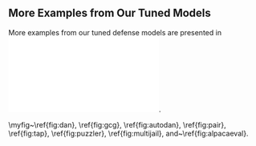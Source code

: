 ## More Examples from Our Tuned Models
More examples from our tuned defense models are presented in ![An example of tuned models against DAN on GPT-3.5.](./examples/dan.pdf).

\myfig~\ref{fig:dan}, \ref{fig:gcg}, \ref{fig:autodan}, \ref{fig:pair}, \ref{fig:tap}, \ref{fig:puzzler}, \ref{fig:multijail}, and~\ref{fig:alpacaeval}.
